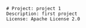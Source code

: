 
            # Project: project 1
            Description: first project
            License: Apache License 2.0
        